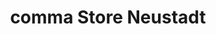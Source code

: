 ---
title: "comma Store Neustadt"
url: /neustadt-an-der-weinstrasse/comma-store-neustadt/
shop: Kleidung
---